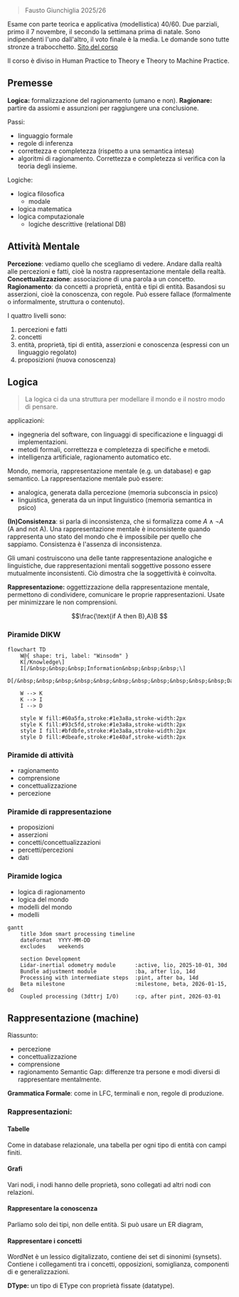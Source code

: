 > Fausto Giunchiglia 2025/26

Esame con parte teorica e applicativa (modellistica) 40/60.
Due parziali, primo il 7 novembre, il secondo la settimana prima di natale. Sono indipendenti l'uno dall'altro, il voto finale è la media. Le domande sono tutte stronze a trabocchetto.
[Sito del corso](https://datascientiafoundation.github.io/datascientia-education-logica-2025-26-unitn/)

Il corso è diviso in Human Practice to Theory e Theory to Machine Practice.
## Premesse
**Logica:** formalizzazione del ragionamento (umano e non).
**Ragionare:** partire da assiomi e assunzioni per raggiungere una conclusione.

Passi:
- linguaggio formale
- regole di inferenza
- correttezza e completezza (rispetto a una semantica intesa)
- algoritmi di ragionamento.
Correttezza e completezza si verifica con la teoria degli insieme.

Logiche:
- logica filosofica
	- modale
- logica matematica
- logica computazionale
	- logiche descrittive (relational DB)

## Attività Mentale
**Percezione**: vediamo quello che scegliamo di vedere. Andare dalla realtà alle percezioni e fatti, cioè la nostra rappresentazione mentale della realtà.
**Concettualizzazione**: associazione di una parola a un concetto. 
**Ragionamento**: da concetti a proprietà, entità e tipi di entità. Basandosi su asserzioni, cioè la conoscenza, con regole. Può essere fallace (formalmente o informalmente, struttura o contenuto).

I quattro livelli sono:
1. percezioni e fatti
2. concetti
3. entità, proprietà, tipi di entità, asserzioni e conoscenza (espressi con un linguaggio regolato)
4. proposizioni (nuova conoscenza)

## Logica

> La logica ci da una struttura per modellare il mondo e il nostro modo di pensare.

applicazioni:
- ingegneria del software, con linguaggi di specificazione e linguaggi di implementazioni.
- metodi formali, correttezza e completezza di specifiche e metodi.
- intelligenza artificiale, ragionamento automatico etc.

Mondo, memoria, rappresentazione mentale (e.g. un database) e gap semantico.
La rappresentazione mentale può essere:
- analogica, generata dalla percezione (memoria subconscia in psico)
- linguistica, generata da un input linguistico (memoria semantica in psico)

**(In)Consistenza**: si parla di inconsistenza, che si formalizza come $A\land \lnot A$ (A and not A). Una rappresentazione mentale è inconsistente quando rappresenta uno stato del mondo che è impossibile per quello che sappiamo. Consistenza è l'assenza di inconsistenza.

Gli umani costruiscono una delle tante rappresentazione analogiche e linguistiche, due rappresentazioni mentali soggettive possono essere mutualmente inconsistenti. Ciò dimostra che la soggettività è coinvolta.

**Rappresentazione:** oggettizzazione della rappresentazione mentale, permettono di condividere, comunicare le proprie rappresentazioni. Usate per minimizzare le non comprensioni.

$$\frac{\text{if A then B},A}B $$
### Piramide DIKW
```mermaid
flowchart TD
    W@{ shape: tri, label: "Winsodm" }
    K[/Knowledge\]
    I[/&nbsp;&nbsp;&nbsp;Information&nbsp;&nbsp;&nbsp;\]
    D[/&nbsp;&nbsp;&nbsp;&nbsp;&nbsp;&nbsp;&nbsp;&nbsp;&nbsp;&nbsp;&nbsp;Data&nbsp;&nbsp;&nbsp;&nbsp;&nbsp;&nbsp;&nbsp;&nbsp;&nbsp;&nbsp;&nbsp;\]
    
    W --> K
    K --> I
    I --> D

    style W fill:#60a5fa,stroke:#1e3a8a,stroke-width:2px
    style K fill:#93c5fd,stroke:#1e3a8a,stroke-width:2px
    style I fill:#bfdbfe,stroke:#1e3a8a,stroke-width:2px
    style D fill:#dbeafe,stroke:#1e40af,stroke-width:2px
```
### Piramide di attività
- ragionamento
- comprensione
- concettualizzazione
- percezione
### Piramide di rappresentazione
- proposizioni
- asserzioni
- concetti/concettualizzazioni
- percetti/percezioni
- dati
### Piramide logica
- logica di ragionamento
- logica del mondo
- modelli del mondo
- modelli

```mermaid
gantt
    title 3dom smart processing timeline
    dateFormat  YYYY-MM-DD
    excludes    weekends

    section Development
    Lidar-inertial odometry module      :active, lio, 2025-10-01, 30d
    Bundle adjustment module            :ba, after lio, 14d
    Processing with intermediate steps  :pint, after ba, 14d
    Beta milestone                      :milestone, beta, 2026-01-15, 0d
    Coupled processing (3dttrj I/O)     :cp, after pint, 2026-03-01
```
## Rappresentazione (machine)
Riassunto:
- percezione
- concettualizzazione
- comprensione
- ragionamento
Semantic Gap: differenze tra persone e modi diversi di rappresentare mentalmente.

**Grammatica Formale**: come in LFC, terminali e non, regole di produzione.

### Rappresentazioni:
#### Tabelle
Come in database relazionale, una tabella per ogni tipo di entità con campi finiti.
#### Grafi
Vari nodi, i nodi hanno delle proprietà, sono collegati ad altri nodi con relazioni.
#### Rappresentare la conoscenza
Parliamo solo dei tipi, non delle entità. Si può usare un ER diagram, 
#### Rappresentare i concetti
WordNet è un lessico digitalizzato, contiene dei set di sinonimi (synsets). Contiene i collegamenti tra i concetti, opposizioni, somiglianza, componenti di e generalizzazioni.

**DType:** un tipo di EType con proprietà fissate (datatype).
